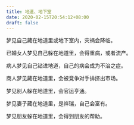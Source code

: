 ```yaml
---
title: 地道、地下室
date: 2020-02-15T20:54:12+08:00
draft: false
---
```


梦见自己藏在地道里或地下室内，灾祸会降临。<br>


已婚女人梦见自己躲在地道里，会得重病，或者流产。<br>


病人梦见自己钻进地道，自己的病会成为不治之症。<br>


商人梦见藏在地道里，会被竞争对手排挤出市场。<br>


梦见别人躲在地道里，会官运亨通。<br>


梦见妻子藏在地道里，是祥瑞，自己会富有。<br>


梦见朋友躲在地道里，会得到朋友的帮助。<br>

